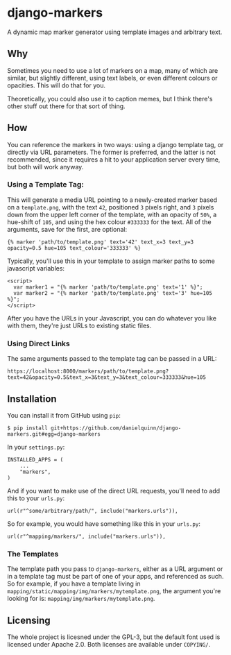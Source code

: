 # django-markers

A dynamic map marker generator using template images and arbitrary text.


## Why

Sometimes you need to use a lot of markers on a map, many of which are similar,
but slightly different, using text labels, or even different colours or
opacities.  This will do that for you.

Theoretically, you could also use it to caption memes, but I think there's
other stuff out there for that sort of thing.


## How

You can reference the markers in two ways: using a django template tag, or
directly via URL parameters.  The former is preferred, and the latter is not
recommended, since it requires a hit to your application server every time,
but both will work anyway.

### Using a Template Tag:

This will generate a media URL pointing to a newly-created marker based on a
`template.png`, with the text `42`, positioned `3` pixels right, and `3` pixels
down from the upper left corner of the template, with an opacity of `50%`, a
hue-shift of `105`, and using the hex colour `#333333` for the text.  All of the
arguments, save for the first, are optional:

    {% marker 'path/to/template.png' text='42' text_x=3 text_y=3 opacity=0.5 hue=105 text_colour='333333' %}

Typically, you'll use this in your template to assign marker paths to some
javascript variables:

    <script>
      var marker1 = "{% marker 'path/to/template.png' text='1' %}";
      var marker2 = "{% marker 'path/to/template.png' text='3' hue=105 %}";
    </script>

After you have the URLs in your Javascript, you can do whatever you like with
them, they're just URLs to existing static files.


### Using Direct Links

The same arguments passed to the template tag can be passed in a URL:

    https://localhost:8000/markers/path/to/template.png?text=42&opacity=0.5&text_x=3&text_y=3&text_colour=333333&hue=105


## Installation

You can install it from GitHub using `pip`:

    $ pip install git+https://github.com/danielquinn/django-markers.git#egg=django-markers

In your `settings.py`:

    INSTALLED_APPS = (
        ...
        "markers",
    )

And if you want to make use of the direct URL requests, you'll need to add this
to your `urls.py`:

    url(r"^some/arbitrary/path/", include("markers.urls")),

So for example, you would have something like this in your `urls.py`:

    url(r"^mapping/markers/", include("markers.urls")),


### The Templates

The template path you pass to `django-markers`, either as a URL argument or in
a template tag must be part of one of your apps, and referenced as such.  So
for example, if you have a template living in
`mapping/static/mapping/img/markers/mytemplate.png`, the argument you're
looking for is: `mapping/img/markers/mytemplate.png`.


## Licensing

The whole project is licesned under the GPL-3, but the default font used is
licensed under Apache 2.0.  Both licenses are available under `COPYING/`.
